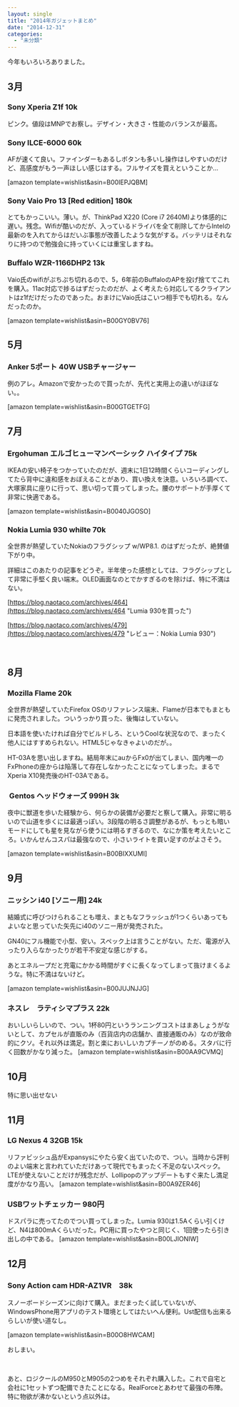 ```yaml
---
layout: single
title: "2014年ガジェットまとめ"
date: "2014-12-31"
categories: 
  - "未分類"
---
```


今年もいろいろありました。

## 3月

### Sony Xperia Z1f 10k

ピンク。値段はMNPでお察し。デザイン・大きさ・性能のバランスが最高。

### Sony ILCE-6000 60k

AFが速くて良い。ファインダーもあるしボタンも多いし操作はしやすいのだけど、高感度がもう一声ほしい感じはする。フルサイズを買えということか…

\[amazon template=wishlist&asin=B00IEPJQBM\]

### Sony Vaio Pro 13 \[Red edition\] 180k

とてもかっこいい。薄い。が、ThinkPad X220 (Core i7 2640M)より体感的に遅い。残念。Wifiが酷いのだが、入っているドライバを全て削除してからIntelの最新のを入れてからはだいぶ事態が改善したような気がする。バッテリはそれなりに持つので勉強会に持っていくには重宝しますね。

### Buffalo WZR-1166DHP2 13k

Vaio氏のwifiがぷちぷち切れるので、5，6年前のBuffaloのAPを投げ捨ててこれを購入。11ac対応で捗るはずだったのだが、よく考えたら対応してるクライアントはz1fだけだったのであった。おまけにVaio氏はこいつ相手でも切れる。なんだったのか。

\[amazon template=wishlist&asin=B00GY0BV76\]

## 5月

### Anker 5ポート 40W USBチャージャー

例のアレ。Amazonで安かったので買ったが、先代と実用上の違いがほぼない。。

\[amazon template=wishlist&asin=B00GTGETFG\]

## 7月

### Ergohuman エルゴヒューマンベーシック ハイタイプ 75k

IKEAの安い椅子をつかっていたのだが、週末に1日12時間くらいコーディングしてたら背中に違和感をおぼえることがあり、買い換えを決意。いろいろ調べて、大塚家具に座りに行って、思い切って買ってしまった。腰のサポートが手厚くて非常に快適である。

\[amazon template=wishlist&asin=B0040JGOSO\]

### Nokia Lumia 930 whilte 70k

全世界が熱望していたNokiaのフラグシップ w/WP8.1. のはずだったが、絶賛値下がり中。

詳細はこのあたりの記事をどうぞ。半年使った感想としては、フラグシップとして非常に手堅く良い端末。OLED画面なのとでかすぎるのを除けば、特に不満はない。

[https://blog.naotaco.com/archives/464](https://blog.naotaco.com/archives/464 "Lumia 930を買った")

[https://blog.naotaco.com/archives/479](https://blog.naotaco.com/archives/479 "レビュー：Nokia Lumia 930")

 

## 8月

### Mozilla Flame 20k

全世界が熱望していたFirefox OSのリファレンス端末、Flameが日本でもまともに発売されました。ついうっかり買った、後悔はしていない。

日本語を使いたければ自分でビルドしろ、というCoolな状況なので、まったく他人にはすすめられない。HTML5じゃなきゃよいのだが。。

HT-03Aを思い出しますね。結局年末にauからFx0が出てしまい、国内唯一のFxPhoneの座からは陥落して存在しなかったことになってしまった。まるでXperia X10発売後のHT-03Aである。

###  Gentos ヘッドウォーズ 999H 3k

夜中に獣道を歩いた経験から、何らかの装備が必要だと察して購入。非常に明るいので山道を歩くには最適っぽい。3段階の明るさ調整があるが、もっとも暗いモードにしても星を見ながら使うには明るすぎるので、なにか策を考えたいところ。いかんせんコスパは最強なので、小さいライトを買い足すのがよさそう。

\[amazon template=wishlist&asin=B00BIXXUMI\]

## 9月

### ニッシン i40 \[ソニー用\] 24k

結婚式に呼びつけられることも増え、まともなフラッシュが1つくらいあってもよいなと思っていた矢先にi40のソニー用が発売された。

GN40にフル機能で小型、安い。スペック上は言うことがない。ただ、電源が入ったり入らなかったりが若干不安定な感じがする。

あとエネループだと充電にかかる時間がすぐに長くなってしまって抜けまくるような。特に不満はないけど。

\[amazon template=wishlist&asin=B00JUJNJJG\]

### ネスレ　ラティシマプラス 22k

おいしいらしいので、つい。1杯80円というランニングコストはまあしょうがないとして、カプセルが直販のみ（百貨店内の店舗か、直接通販のみ）なのが致命的にクソ。それ以外は満足。割と楽においしいカプチーノがのめる。スタバに行く回数がかなり減った。 \[amazon template=wishlist&asin=B00AA9CVMQ\]

## 10月

特に思い出せない

## 11月

### LG Nexus 4 32GB 15k

リファビッシュ品がExpansysにやたら安く出ていたので、つい。当時から評判のよい端末と言われていただけあって現代でもまったく不足のないスペック。LTEが使えないことだけが残念だが、Lollipopのアップデートもすぐ来たし満足度がかなり高い。 \[amazon template=wishlist&asin=B00A9ZER46\]

### USBワットチェッカー 980円

ドスパラに売ってたのでつい買ってしまった。Lumia 930は1.5Aくらい引くけど、N4は800mAくらいだった。PC用に買ったやつと同じく、1回使ったら引き出しの中である。 \[amazon template=wishlist&asin=B00LJIONIW\]

## 12月

### Sony Action cam HDR-AZ1VR　38k

スノーボードシーズンに向けて購入。まだまったく試していないが、WindowsPhone用アプリのテスト環境としてはたいへん便利。Ust配信も出来るらしいが使い道なし。

\[amazon template=wishlist&asin=B00O8HWCAM\]

おしまい。

 

あと、ロジクールのM950とM905の2つめをそれぞれ購入した。これで自宅と会社に1セットずつ配備できたことになる。RealForceとあわせて最強の布陣。特に物欲が沸かないという点以外は。
